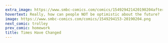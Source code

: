 ```yaml
---
extra_image: https://www.smbc-comics.com/comics/154929421420190204after.png
hovertext: Really, how can people NOT be optimistic about the future?
image: https://www.smbc-comics.com/comics/1549294153-20190204.png
next_comic: trolley
prev_comic: homework
title: Times Have Changed
---
```


